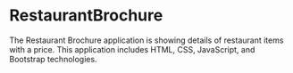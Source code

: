 # RestaurantBrochure

The Restaurant Brochure application is showing details of restaurant items with a price. This application includes HTML, CSS, JavaScript, and Bootstrap technologies.
